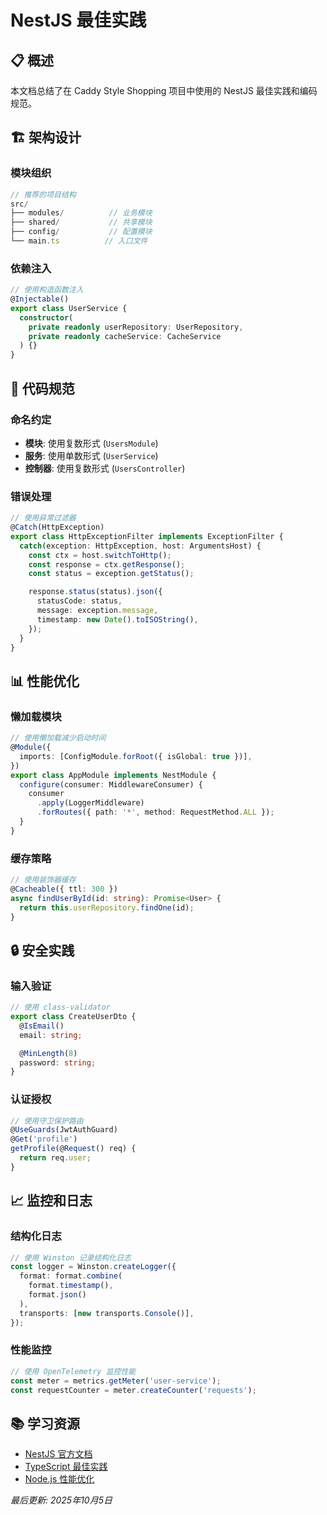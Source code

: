 # NestJS 最佳实践

## 📋 概述
本文档总结了在 Caddy Style Shopping 项目中使用的 NestJS 最佳实践和编码规范。

## 🏗️ 架构设计

### 模块组织
```typescript
// 推荐的项目结构
src/
├── modules/          // 业务模块
├── shared/           // 共享模块
├── config/           // 配置模块
└── main.ts          // 入口文件
```

### 依赖注入
```typescript
// 使用构造函数注入
@Injectable()
export class UserService {
  constructor(
    private readonly userRepository: UserRepository,
    private readonly cacheService: CacheService
  ) {}
}
```

## 🔧 代码规范

### 命名约定
- **模块**: 使用复数形式 (`UsersModule`)
- **服务**: 使用单数形式 (`UserService`)
- **控制器**: 使用复数形式 (`UsersController`)

### 错误处理
```typescript
// 使用异常过滤器
@Catch(HttpException)
export class HttpExceptionFilter implements ExceptionFilter {
  catch(exception: HttpException, host: ArgumentsHost) {
    const ctx = host.switchToHttp();
    const response = ctx.getResponse();
    const status = exception.getStatus();

    response.status(status).json({
      statusCode: status,
      message: exception.message,
      timestamp: new Date().toISOString(),
    });
  }
}
```

## 📊 性能优化

### 懒加载模块
```typescript
// 使用懒加载减少启动时间
@Module({
  imports: [ConfigModule.forRoot({ isGlobal: true })],
})
export class AppModule implements NestModule {
  configure(consumer: MiddlewareConsumer) {
    consumer
      .apply(LoggerMiddleware)
      .forRoutes({ path: '*', method: RequestMethod.ALL });
  }
}
```

### 缓存策略
```typescript
// 使用装饰器缓存
@Cacheable({ ttl: 300 })
async findUserById(id: string): Promise<User> {
  return this.userRepository.findOne(id);
}
```

## 🔒 安全实践

### 输入验证
```typescript
// 使用 class-validator
export class CreateUserDto {
  @IsEmail()
  email: string;

  @MinLength(8)
  password: string;
}
```

### 认证授权
```typescript
// 使用守卫保护路由
@UseGuards(JwtAuthGuard)
@Get('profile')
getProfile(@Request() req) {
  return req.user;
}
```

## 📈 监控和日志

### 结构化日志
```typescript
// 使用 Winston 记录结构化日志
const logger = Winston.createLogger({
  format: format.combine(
    format.timestamp(),
    format.json()
  ),
  transports: [new transports.Console()],
});
```

### 性能监控
```typescript
// 使用 OpenTelemetry 监控性能
const meter = metrics.getMeter('user-service');
const requestCounter = meter.createCounter('requests');
```

## 📚 学习资源
- [NestJS 官方文档](https://docs.nestjs.com)
- [TypeScript 最佳实践](https://www.typescriptlang.org/docs)
- [Node.js 性能优化](https://nodejs.org/docs)

*最后更新: 2025年10月5日*